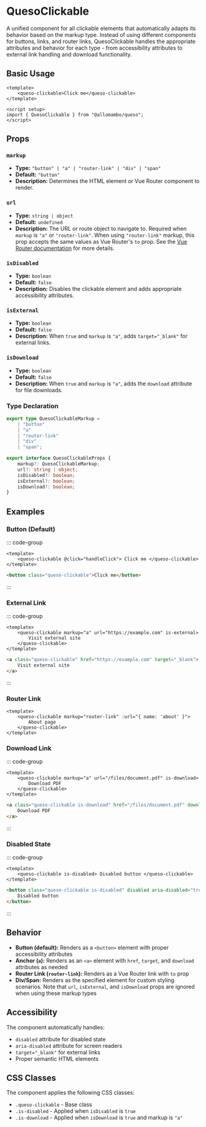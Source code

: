 # QuesoClickable

A unified component for all clickable elements that automatically adapts its behavior based on the markup type. Instead of using different components for buttons, links, and router links, QuesoClickable handles the appropriate attributes and behavior for each type - from accessibility attributes to external link handling and download functionality.

## Basic Usage

```vue
<template>
    <queso-clickable>Click me</queso-clickable>
</template>

<script setup>
import { QuesoClickable } from "@allomambo/queso";
</script>
```

## Props

### `markup`

-   **Type:** `"button" | "a" | "router-link" | "div" | "span"`
-   **Default:** `"button"`
-   **Description:** Determines the HTML element or Vue Router component to render.

### `url`

-   **Type:** `string | object`
-   **Default:** `undefined`
-   **Description:** The URL or route object to navigate to. Required when `markup` is `"a"` or `"router-link"`. When using `"router-link"` markup, this prop accepts the same values as Vue Router's `to` prop. See the [Vue Router documentation](https://router.vuejs.org/api/interfaces/UseLinkOptions.html) for more details.

### `isDisabled`

-   **Type:** `boolean`
-   **Default:** `false`
-   **Description:** Disables the clickable element and adds appropriate accessibility attributes.

### `isExternal`

-   **Type:** `boolean`
-   **Default:** `false`
-   **Description:** When `true` and `markup` is `"a"`, adds `target="_blank"` for external links.

### `isDownload`

-   **Type:** `boolean`
-   **Default:** `false`
-   **Description:** When `true` and `markup` is `"a"`, adds the `download` attribute for file downloads.

### Type Declaration

```ts
export type QuesoClickableMarkup =
    | "button"
    | "a"
    | "router-link"
    | "div"
    | "span";

export interface QuesoClickableProps {
    markup?: QuesoClickableMarkup;
    url?: string | object;
    isDisabled?: boolean;
    isExternal?: boolean;
    isDownload?: boolean;
}
```

## Examples

### Button (Default)

::: code-group

```vue [Vue Template]
<template>
    <queso-clickable @click="handleClick"> Click me </queso-clickable>
</template>
```

```html [Rendered HTML]
<button class="queso-clickable">Click me</button>
```

:::

### External Link

::: code-group

```vue [Vue Template]
<template>
    <queso-clickable markup="a" url="https://example.com" is-external>
        Visit external site
    </queso-clickable>
</template>
```

```html [Rendered HTML]
<a class="queso-clickable" href="https://example.com" target="_blank">
    Visit external site
</a>
```

:::

### Router Link

```vue
<template>
    <queso-clickable markup="router-link" :url="{ name: 'about' }">
        About page
    </queso-clickable>
</template>
```

### Download Link

::: code-group

```vue [Vue Template]
<template>
    <queso-clickable markup="a" url="/files/document.pdf" is-download>
        Download PDF
    </queso-clickable>
</template>
```

```html [Rendered HTML]
<a class="queso-clickable is-download" href="/files/document.pdf" download>
    Download PDF
</a>
```

:::

### Disabled State

::: code-group

```vue [Vue Template]
<template>
    <queso-clickable is-disabled> Disabled button </queso-clickable>
</template>
```

```html [Rendered HTML]
<button class="queso-clickable is-disabled" disabled aria-disabled="true">
    Disabled button
</button>
```

:::

## Behavior

-   **Button (default):** Renders as a `<button>` element with proper accessibility attributes
-   **Anchor (`a`):** Renders as an `<a>` element with `href`, `target`, and `download` attributes as needed
-   **Router Link (`router-link`):** Renders as a Vue Router link with `to` prop
-   **Div/Span:** Renders as the specified element for custom styling scenarios. Note that `url`, `isExternal`, and `isDownload` props are ignored when using these markup types

## Accessibility

The component automatically handles:

-   `disabled` attribute for disabled state
-   `aria-disabled` attribute for screen readers
-   `target="_blank"` for external links
-   Proper semantic HTML elements

## CSS Classes

The component applies the following CSS classes:

-   `.queso-clickable` - Base class
-   `.is-disabled` - Applied when `isDisabled` is `true`
-   `.is-download` - Applied when `isDownload` is `true` and markup is `"a"`
